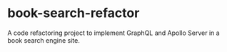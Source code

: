 # book-search-refactor
A code refactoring project to implement GraphQL and Apollo Server in a book search engine site.
